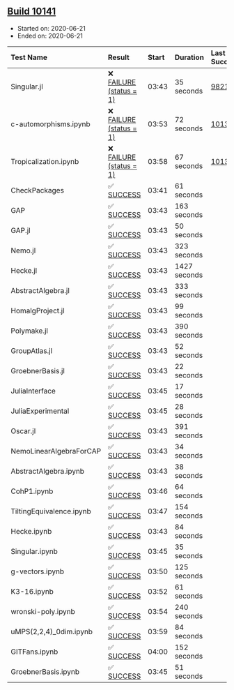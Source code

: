 ## [Build 10141](https://oscarci.mathematik.uni-kl.de/job/oscar/10141/)

* Started on: 2020-06-21
* Ended on: 2020-06-21

| Test Name    | Result | Start | Duration | Last Success | First Failure |
|:-------------|:-------|:------|:---------|:-------------|:--------------|
| Singular.jl | ❌ [FAILURE (status = 1)](https://oscarci.mathematik.uni-kl.de/job/oscar/10141/artifact/logs/build-10141/Singular.jl.log) | 03:43 | 35 seconds | [9821](https://oscarci.mathematik.uni-kl.de/job/oscar/9821/) | [9822](https://oscarci.mathematik.uni-kl.de/job/oscar/9822/) |
| c-automorphisms.ipynb | ❌ [FAILURE (status = 1)](https://oscarci.mathematik.uni-kl.de/job/oscar/10141/artifact/logs/build-10141/c-automorphisms.ipynb.log) | 03:53 | 72 seconds | [10139](https://oscarci.mathematik.uni-kl.de/job/oscar/10139/) | [10140](https://oscarci.mathematik.uni-kl.de/job/oscar/10140/) |
| Tropicalization.ipynb | ❌ [FAILURE (status = 1)](https://oscarci.mathematik.uni-kl.de/job/oscar/10141/artifact/logs/build-10141/Tropicalization.ipynb.log) | 03:58 | 67 seconds | [10133](https://oscarci.mathematik.uni-kl.de/job/oscar/10133/) | [10134](https://oscarci.mathematik.uni-kl.de/job/oscar/10134/) |
| CheckPackages | ✅ [SUCCESS](https://oscarci.mathematik.uni-kl.de/job/oscar/10141/artifact/logs/build-10141/CheckPackages.log) | 03:41 | 61 seconds |  |  |
| GAP | ✅ [SUCCESS](https://oscarci.mathematik.uni-kl.de/job/oscar/10141/artifact/logs/build-10141/GAP.log) | 03:43 | 163 seconds |  |  |
| GAP.jl | ✅ [SUCCESS](https://oscarci.mathematik.uni-kl.de/job/oscar/10141/artifact/logs/build-10141/GAP.jl.log) | 03:43 | 50 seconds |  |  |
| Nemo.jl | ✅ [SUCCESS](https://oscarci.mathematik.uni-kl.de/job/oscar/10141/artifact/logs/build-10141/Nemo.jl.log) | 03:43 | 323 seconds |  |  |
| Hecke.jl | ✅ [SUCCESS](https://oscarci.mathematik.uni-kl.de/job/oscar/10141/artifact/logs/build-10141/Hecke.jl.log) | 03:43 | 1427 seconds |  |  |
| AbstractAlgebra.jl | ✅ [SUCCESS](https://oscarci.mathematik.uni-kl.de/job/oscar/10141/artifact/logs/build-10141/AbstractAlgebra.jl.log) | 03:43 | 333 seconds |  |  |
| HomalgProject.jl | ✅ [SUCCESS](https://oscarci.mathematik.uni-kl.de/job/oscar/10141/artifact/logs/build-10141/HomalgProject.jl.log) | 03:43 | 99 seconds |  |  |
| Polymake.jl | ✅ [SUCCESS](https://oscarci.mathematik.uni-kl.de/job/oscar/10141/artifact/logs/build-10141/Polymake.jl.log) | 03:43 | 390 seconds |  |  |
| GroupAtlas.jl | ✅ [SUCCESS](https://oscarci.mathematik.uni-kl.de/job/oscar/10141/artifact/logs/build-10141/GroupAtlas.jl.log) | 03:43 | 52 seconds |  |  |
| GroebnerBasis.jl | ✅ [SUCCESS](https://oscarci.mathematik.uni-kl.de/job/oscar/10141/artifact/logs/build-10141/GroebnerBasis.jl.log) | 03:43 | 22 seconds |  |  |
| JuliaInterface | ✅ [SUCCESS](https://oscarci.mathematik.uni-kl.de/job/oscar/10141/artifact/logs/build-10141/JuliaInterface.log) | 03:45 | 17 seconds |  |  |
| JuliaExperimental | ✅ [SUCCESS](https://oscarci.mathematik.uni-kl.de/job/oscar/10141/artifact/logs/build-10141/JuliaExperimental.log) | 03:45 | 28 seconds |  |  |
| Oscar.jl | ✅ [SUCCESS](https://oscarci.mathematik.uni-kl.de/job/oscar/10141/artifact/logs/build-10141/Oscar.jl.log) | 03:43 | 391 seconds |  |  |
| NemoLinearAlgebraForCAP | ✅ [SUCCESS](https://oscarci.mathematik.uni-kl.de/job/oscar/10141/artifact/logs/build-10141/NemoLinearAlgebraForCAP.log) | 03:43 | 34 seconds |  |  |
| AbstractAlgebra.ipynb | ✅ [SUCCESS](https://oscarci.mathematik.uni-kl.de/job/oscar/10141/artifact/logs/build-10141/AbstractAlgebra.ipynb.log) | 03:43 | 38 seconds |  |  |
| CohP1.ipynb | ✅ [SUCCESS](https://oscarci.mathematik.uni-kl.de/job/oscar/10141/artifact/logs/build-10141/CohP1.ipynb.log) | 03:46 | 64 seconds |  |  |
| TiltingEquivalence.ipynb | ✅ [SUCCESS](https://oscarci.mathematik.uni-kl.de/job/oscar/10141/artifact/logs/build-10141/TiltingEquivalence.ipynb.log) | 03:47 | 154 seconds |  |  |
| Hecke.ipynb | ✅ [SUCCESS](https://oscarci.mathematik.uni-kl.de/job/oscar/10141/artifact/logs/build-10141/Hecke.ipynb.log) | 03:43 | 84 seconds |  |  |
| Singular.ipynb | ✅ [SUCCESS](https://oscarci.mathematik.uni-kl.de/job/oscar/10141/artifact/logs/build-10141/Singular.ipynb.log) | 03:45 | 35 seconds |  |  |
| g-vectors.ipynb | ✅ [SUCCESS](https://oscarci.mathematik.uni-kl.de/job/oscar/10141/artifact/logs/build-10141/g-vectors.ipynb.log) | 03:50 | 125 seconds |  |  |
| K3-16.ipynb | ✅ [SUCCESS](https://oscarci.mathematik.uni-kl.de/job/oscar/10141/artifact/logs/build-10141/K3-16.ipynb.log) | 03:52 | 61 seconds |  |  |
| wronski-poly.ipynb | ✅ [SUCCESS](https://oscarci.mathematik.uni-kl.de/job/oscar/10141/artifact/logs/build-10141/wronski-poly.ipynb.log) | 03:54 | 240 seconds |  |  |
| uMPS(2,2,4)_0dim.ipynb | ✅ [SUCCESS](https://oscarci.mathematik.uni-kl.de/job/oscar/10141/artifact/logs/build-10141/uMPS-2-2-4-_0dim.ipynb.log) | 03:59 | 84 seconds |  |  |
| GITFans.ipynb | ✅ [SUCCESS](https://oscarci.mathematik.uni-kl.de/job/oscar/10141/artifact/logs/build-10141/GITFans.ipynb.log) | 04:00 | 152 seconds |  |  |
| GroebnerBasis.ipynb | ✅ [SUCCESS](https://oscarci.mathematik.uni-kl.de/job/oscar/10141/artifact/logs/build-10141/GroebnerBasis.ipynb.log) | 03:45 | 51 seconds |  |  |

